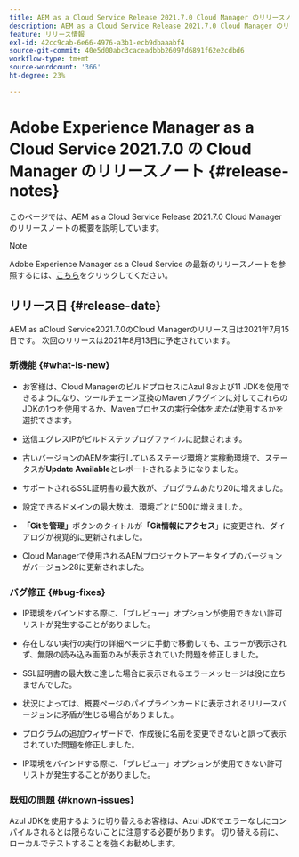 ```yaml
---
title: AEM as a Cloud Service Release 2021.7.0 Cloud Manager のリリースノート
description: AEM as a Cloud Service Release 2021.7.0 Cloud Manager のリリースノート
feature: リリース情報
exl-id: 42cc9cab-6e66-4976-a3b1-ecb9dbaaabf4
source-git-commit: 40e5d00abc3caceadbbb26097d6891f62e2cdbd6
workflow-type: tm+mt
source-wordcount: '366'
ht-degree: 23%

---
```


# Adobe Experience Manager as a Cloud Service 2021.7.0 の Cloud Manager のリリースノート {#release-notes}

このページでは、AEM as a Cloud Service Release 2021.7.0 Cloud Manager のリリースノートの概要を説明しています。

>[!NOTE]
>Adobe Experience Manager as a Cloud Service の最新のリリースノートを参照するには、[こちら](https://experienceleague.adobe.com/docs/experience-manager-cloud-service/release-notes/release-notes/release-notes-current.html?lang=ja)をクリックしてください。

## リリース日 {#release-date}

AEM as aCloud Service2021.7.0のCloud Managerのリリース日は2021年7月15日です。
次回のリリースは2021年8月13日に予定されています。

### 新機能 {#what-is-new}

* お客様は、Cloud ManagerのビルドプロセスにAzul 8および11 JDKを使用できるようになり、ツールチェーン互換のMavenプラグインに対してこれらのJDKの1つを使用するか、Mavenプロセスの実行全体を&#x200B;*または*&#x200B;使用するかを選択できます。

* 送信エグレスIPがビルドステップログファイルに記録されます。

* 古いバージョンのAEMを実行しているステージ環境と実稼動環境で、ステータスが&#x200B;**Update Available**&#x200B;とレポートされるようになりました。

* サポートされるSSL証明書の最大数が、プログラムあたり20に増えました。

* 設定できるドメインの最大数は、環境ごとに500に増えました。

* **「Gitを管理」**&#x200B;ボタンのタイトルが&#x200B;**「Git情報にアクセス**」に変更され、ダイアログが視覚的に更新されました。

* Cloud Managerで使用されるAEMプロジェクトアーキタイプのバージョンがバージョン28に更新されました。

### バグ修正 {#bug-fixes}

* IP環境をバインドする際に、「プレビュー」オプションが使用できない許可リストが発生することがありました。

* 存在しない実行の実行の詳細ページに手動で移動しても、エラーが表示されず、無限の読み込み画面のみが表示されていた問題を修正しました。

* SSL証明書の最大数に達した場合に表示されるエラーメッセージは役に立ちませんでした。

* 状況によっては、概要ページのパイプラインカードに表示されるリリースバージョンに矛盾が生じる場合がありました。

* プログラムの追加ウィザードで、作成後に名前を変更できないと誤って表示されていた問題を修正しました。

* IP環境をバインドする際に、「プレビュー」オプションが使用できない許可リストが発生することがありました。

### 既知の問題 {#known-issues}

Azul JDKを使用するように切り替えるお客様は、Azul JDKでエラーなしにコンパイルされるとは限らないことに注意する必要があります。 切り替える前に、ローカルでテストすることを強くお勧めします。

